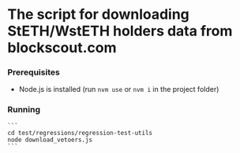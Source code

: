 # The script for downloading StETH/WstETH holders data from blockscout.com

### Prerequisites

* Node.js is installed (run `nvm use` or `nvm i` in the project folder)

### Running

    ```
    cd test/regressions/regression-test-utils
    node download_vetoers.js
    ```
